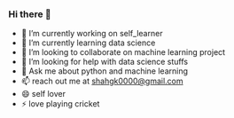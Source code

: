 ### Hi there 👋
- 🔭 I’m currently working on self_learner
- 🌱 I’m currently learning data science
- 👯 I’m looking to collaborate on machine learning project
- 🤔 I’m looking for help with data science stuffs
- 💬 Ask me about python and machine learning
- 📫 reach out me at shahgk0000@gmail.com
- 😄 self lover
- ⚡ love playing cricket

